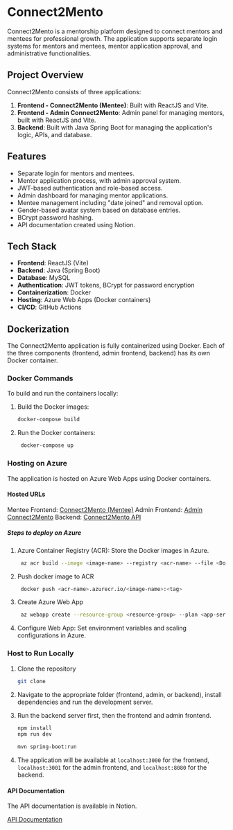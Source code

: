 # Connect2Mento

Connect2Mento is a mentorship platform designed to connect mentors and mentees for professional growth. The application supports separate login systems for mentors and mentees, mentor application approval, and administrative functionalities.

## Project Overview

Connect2Mento consists of three applications:

1. **Frontend - Connect2Mento (Mentee)**: Built with ReactJS and Vite.
2. **Frontend - Admin Connect2Mento**: Admin panel for managing mentors, built with ReactJS and Vite.
3. **Backend**: Built with Java Spring Boot for managing the application's logic, APIs, and database.

## Features

- Separate login for mentors and mentees.
- Mentor application process, with admin approval system.
- JWT-based authentication and role-based access.
- Admin dashboard for managing mentor applications.
- Mentee management including "date joined" and removal option.
- Gender-based avatar system based on database entries.
- BCrypt password hashing.
- API documentation created using Notion.

## Tech Stack

- **Frontend**: ReactJS (Vite)
- **Backend**: Java (Spring Boot)
- **Database**: MySQL
- **Authentication**: JWT tokens, BCrypt for password encryption
- **Containerization**: Docker
- **Hosting**: Azure Web Apps (Docker containers)
- **CI/CD**: GitHub Actions

## Dockerization

The Connect2Mento application is fully containerized using Docker. Each of the three components (frontend, admin frontend, backend) has its own Docker container.

### Docker Commands

To build and run the containers locally:

1. Build the Docker images:
   ```bash
   docker-compose build
   ```
2. Run the Docker containers:
   ```bash
    docker-compose up
    ```


### Hosting on Azure

The application is hosted on Azure Web Apps using Docker containers.

#### Hosted URLs
Mentee Frontend: [Connect2Mento (Mentee)](https://connect2mento-frontend.azurewebsites.net/)
Admin Frontend: [Admin Connect2Mento](https://admin-connect2mento.azurewebsites.net/)
Backend: [Connect2Mento API](connect2mento-backend.azurewebsites.net) 

##### Steps to deploy on Azure

1. Azure Container Registry (ACR): Store the Docker images in Azure.
   ```bash
    az acr build --image <image-name> --registry <acr-name> --file <Dockerfile-path> .
    ```

2. Push docker image to ACR
   ```bash
    docker push <acr-name>.azurecr.io/<image-name>:<tag>
    ```

3. Create Azure Web App
   ```bash
    az webapp create --resource-group <resource-group> --plan <app-service-plan> --name <app-name> --deployment-container-image-name <acr-name>.azurecr.io/<image-name>:<tag>
    ```

4. Configure Web App: Set environment variables and scaling configurations in Azure.


### Host to Run Locally

1. Clone the repository
   ```bash
   git clone 
    ```

2. Navigate to the appropriate folder (frontend, admin, or backend), install dependencies and run the development server.

3. Run the backend server first, then the frontend and admin frontend.
   ```bash
   npm install
   npm run dev
   ```
   ```bash
   mvn spring-boot:run
   ```
4. The application will be available at `localhost:3000` for the frontend, `localhost:3001` for the admin frontend, and `localhost:8080` for the backend.

#### API Documentation
The API documentation is available in Notion.

[API Documentation](https://guiltless-jobaria-bfb.notion.site/API-Documentation-for-Connect2Mento-10b136b1ef728073ac7fe60ebfeed000?pvs=25)